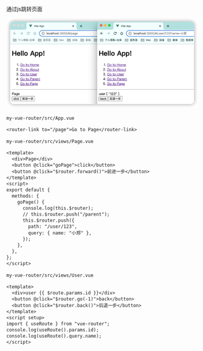 通过js跳转页面

![vue-router-coding-navigation.png](images/vue-router-coding-navigation.png)

`my-vue-router/src/App.vue`

```vue
<router-link to="/page">Go to Page</router-link>
```

`my-vue-router/src/views/Page.vue`

```vue
<template>
  <div>Page</div>
  <button @click="goPage">click</button>
  <button @click="$router.forward()">前进一步</button>
</template>
<script>
export default {
  methods: {
    goPage() {
      console.log(this.$router);
      // this.$router.push("/parent");
      this.$router.push({
        path: "/user/123",
        query: { name: "小郑" },
      });
    },
  },
};
</script>
```

`my-vue-router/src/views/User.vue`

```vue
<template>
  <div>user {{ $route.params.id }}</div>
  <button @click="$router.go(-1)">back</button>
  <button @click="$router.back()">后退一步</button>
</template>
<script setup>
import { useRoute } from "vue-router";
console.log(useRoute().params.id);
console.log(useRoute().query.name);
</script>
```